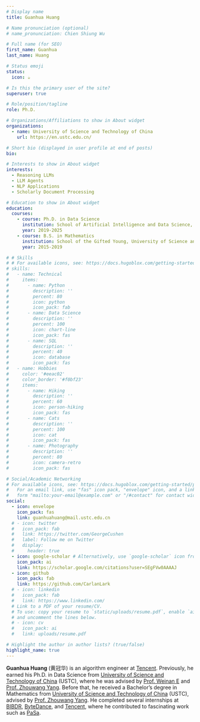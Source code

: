 ```yaml
---
# Display name
title: Guanhua Huang

# Name pronunciation (optional)
# name_pronunciation: Chien Shiung Wu

# Full name (for SEO)
first_name: Guanhua
last_name: Huang

# Status emoji
status:
  icon: ☕️

# Is this the primary user of the site?
superuser: true

# Role/position/tagline
role: Ph.D.

# Organizations/Affiliations to show in About widget
organizations:
  - name: University of Science and Technology of China
    url: https://en.ustc.edu.cn/

# Short bio (displayed in user profile at end of posts)
bio: 

# Interests to show in About widget
interests:
  - Reasoning LLMs
  - LLM Agents
  - NLP Applications
  - Scholarly Document Processing

# Education to show in About widget
education:
  courses:
    - course: Ph.D. in Data Science
      institution: School of Artificial Intelligence and Data Science, University of Science and Technology of China
      year: 2019-2025
    - course: B.S. in Mathematics
      institution: School of the Gifted Young, University of Science and Technology of China
      year: 2015-2019

# # Skills
# # For available icons, see: https://docs.hugoblox.com/getting-started/page-builder/#icons
# skills:
#   - name: Technical
#     items:
#       - name: Python
#         description: ''
#         percent: 80
#         icon: python
#         icon_pack: fab
#       - name: Data Science
#         description: ''
#         percent: 100
#         icon: chart-line
#         icon_pack: fas
#       - name: SQL
#         description: ''
#         percent: 40
#         icon: database
#         icon_pack: fas
#   - name: Hobbies
#     color: '#eeac02'
#     color_border: '#f0bf23'
#     items:
#       - name: Hiking
#         description: ''
#         percent: 60
#         icon: person-hiking
#         icon_pack: fas
#       - name: Cats
#         description: ''
#         percent: 100
#         icon: cat
#         icon_pack: fas
#       - name: Photography
#         description: ''
#         percent: 80
#         icon: camera-retro
#         icon_pack: fas

# Social/Academic Networking
# For available icons, see: https://docs.hugoblox.com/getting-started/page-builder/#icons
#   For an email link, use "fas" icon pack, "envelope" icon, and a link in the
#   form "mailto:your-email@example.com" or "/#contact" for contact widget.
social:
  - icon: envelope
    icon_pack: fas
    link: guanhuahuang@mail.ustc.edu.cn
  # - icon: twitter
  #   icon_pack: fab
  #   link: https://twitter.com/GeorgeCushen
  #   label: Follow me on Twitter
  #   display:
  #     header: true
  - icon: google-scholar # Alternatively, use `google-scholar` icon from `ai` icon pack
    icon_pack: ai
    link: https://scholar.google.com/citations?user=SEgFVw0AAAAJ
  - icon: github
    icon_pack: fab
    link: https://github.com/CarlanLark
  # - icon: linkedin
  #   icon_pack: fab
  #   link: https://www.linkedin.com/
  # Link to a PDF of your resume/CV.
  # To use: copy your resume to `static/uploads/resume.pdf`, enable `ai` icons in `params.yaml`,
  # and uncomment the lines below.
  # - icon: cv
  #   icon_pack: ai
  #   link: uploads/resume.pdf

# Highlight the author in author lists? (true/false)
highlight_name: true
---
```


**Guanhua Huang** (黄冠华) is an algorithm engineer at [Tencent](https://www.tencent.com/en-us/). Previously, he earned his Ph.D. in Data Science from [University of Science and Technology of China](https://en.ustc.edu.cn/) (USTC), where he was advised by [Prof. Weinan E](https://web.math.princeton.edu/~weinan/) and [Prof. Zhouwang Yang](http://staff.ustc.edu.cn/~yangzw/). Before that, he received a Bachelor’s degree in Mathematics from [University of Science and Technology of China](https://en.ustc.edu.cn/) (USTC), advised by [Prof. Zhouwang Yang](http://staff.ustc.edu.cn/~yangzw/). He completed several internships at [BIBDR](http://www.bibdr.org/), [ByteDance](https://www.bytedance.com/en/), and [Tencent](https://www.tencent.com/en-us/), where he contributed to fascinating work such as [PaSa](https://github.com/bytedance/pasa).
